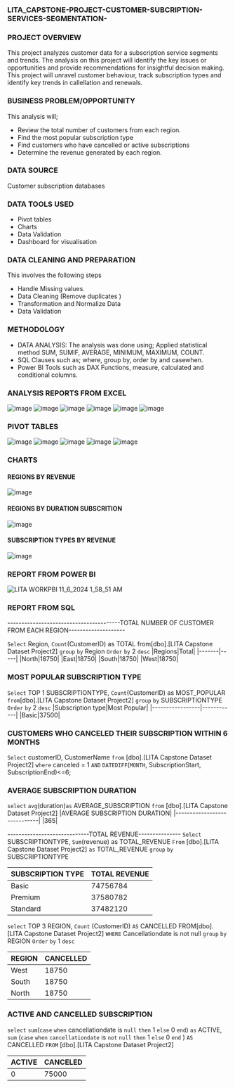 ### LITA_CAPSTONE-PROJECT-CUSTOMER-SUBCRIPTION-SERVICES-SEGMENTATION-

### PROJECT OVERVIEW
This project analyzes customer data for a subscription service segments and trends. The analysis on this project will identify the key issues or opportunities and provide recommendations for insightful decision making. This project will unravel customer behaviour, track subscription types and identify key trends in callellation and renewals.

### BUSINESS PROBLEM/OPPORTUNITY
This analysis will;
- Review the total number of customers from each region.
- Find the most popular subscription type
- Find customers who have cancelled or active subscriptions 
- Determine the revenue generated by each region.

### DATA SOURCE
Customer subscription databases

### DATA TOOLS USED 
- Pivot tables
- Charts
- Data Validation
- Dashboard for visualisation

### DATA CLEANING AND PREPARATION
This involves the following steps
- Handle Missing values.
- Data Cleaning (Remove duplicates )
- Transformation and Normalize Data
- Data Validation

### METHODOLOGY
- DATA ANALYSIS: The analysis was done using; Applied statistical method SUM, SUMIF, AVERAGE, MINIMUM, MAXIMUM, COUNT.
- SQL Clauses such as; where, group by, order by and casewhen.
- Power BI Tools such as DAX Functions, measure, calculated and conditional columns.

### ANALYSIS REPORTS FROM EXCEL
![image](https://github.com/user-attachments/assets/304bd474-8c00-4e97-88a2-f10726a64a2d)
![image](https://github.com/user-attachments/assets/a0c2e88a-4913-430f-a31f-169b844499ac)
![image](https://github.com/user-attachments/assets/f14a25b6-3997-4325-8602-c56a9fdc075a)
![image](https://github.com/user-attachments/assets/5e25e4f3-cd50-42dc-8467-4acc1a734c0f)
![image](https://github.com/user-attachments/assets/120a5275-47bc-4ba9-a73b-ba0f0ede0aae)
![image](https://github.com/user-attachments/assets/19230426-15c1-4106-9126-c7f5a2cb44d7)

### PIVOT TABLES
![image](https://github.com/user-attachments/assets/00ba7d44-46bd-4631-8d69-ff95e39500d2)
![image](https://github.com/user-attachments/assets/950c5678-9bd1-45ef-a7f7-e6f73fc3a641)
![image](https://github.com/user-attachments/assets/302ba24a-ff5c-484b-ac30-44e648e6a995)
![image](https://github.com/user-attachments/assets/fb9eb9e2-2303-47f9-abee-74f0c037d86f)
![image](https://github.com/user-attachments/assets/7b250878-ca52-4b0f-a122-749c59be1fe3)

### CHARTS
#### REGIONS BY REVENUE		
![image](https://github.com/user-attachments/assets/2a5ccf81-4533-4df2-b784-730987d003da)
#### REGIONS BY DURATION SUBSCRITION
![image](https://github.com/user-attachments/assets/40ecb23d-3b99-42f8-8c47-27c938059a00)
#### SUBSCRIPTION TYPES BY REVENUE		
![image](https://github.com/user-attachments/assets/d80a40ef-653a-47cd-9547-6525eb0d43ec)


### REPORT FROM POWER BI
![LITA WORKPBI 11_6_2024 1_58_51 AM](https://github.com/user-attachments/assets/5bc949a8-7628-4e37-a029-f2cfb2747e42)

### REPORT FROM SQL
 ----------------------------------------TOTAL NUMBER OF CUSTOMER FROM EACH REGION--------------------

 `Select`
 Region,
 `Count`(CustomerID) as TOTAL
 from[dbo].[LITA Capstone Dataset Project2]
 `group` `by`
 Region
 `Order` `by` 2 `desc`
|Regions|Total|
|-------|-----| 
 |North|18750|
|East|18750|
|South|18750|
|West|18750|

### MOST POPULAR SUBSCRIPTION TYPE
`Select` TOP 1 
 SUBSCRIPTIONTYPE,
 `Count`(CustomerID) as MOST_POPULAR
 `from`[dbo].[LITA Capstone Dataset Project2]
 `group` `by`
SUBSCRIPTIONTYPE
 `Order` `by` 2 `desc`
|Subscription type|Most Popular|
|-----------------|------------|
|Basic|37500|

### CUSTOMERS WHO CANCELED THEIR SUBSCRIPTION WITHIN 6 MONTHS
`Select`
 customerID, CustomerName
 `from` [dbo].[LITA Capstone Dataset Project2]
 `where` canceled = 1
 `AND` `DATEDIFF`(`MONTH`,
 SubscriptionStart, SubscriptionEnd)<=6;

 ### AVERAGE SUBSCRIPTION DURATION
 `select`
 `avg`(duration)`as` AVERAGE_SUBSCRIPTION
`from`  [dbo].[LITA Capstone Dataset Project2]
|AVERAGE SUBSCRIPTION DURATION|
|-----------------------------|
|365|

-----------------------------TOTAL REVENUE---------------
		`Select`
		SUBSCRIPTIONTYPE,
		`Sum`(revenue) as TOTAL_REVENUE
		`From` [dbo].[LITA Capstone Dataset Project2]
		`as` TOTAL_REVENUE
		`group` `by` SUBSCRIPTIONTYPE

|SUBSCRIPTION TYPE| TOTAL REVENUE|
|-----------------|--------------|
|Basic|74756784|
|Premium|37580782|
|Standard|37482120|


`select` TOP 3 REGION,
		`Count` (CustomerID) `AS` CANCELLED
		FROM[dbo].[LITA Capstone Dataset Project2]
		`WHERE` Cancellationdate is not null
		`group` `by` REGION
		`Order` `by` 1 `desc`

|REGION|CANCELLED|
|------|---------|
|West|18750|
|South|18750|
|North|18750|

### ACTIVE AND CANCELLED SUBSCRIPTION
`select`
		`sum`(`case` `when` cancellationdate is `null` `then` 1 `else` 0 `end`) `as` ACTIVE,
		`sum` (`case` `when` `cancellationdate` is `not` `null` `then` 1 `else` 0 `end` ) `AS` CANCELLED
		`FROM` [dbo].[LITA Capstone Dataset Project2]
 
 |ACTIVE|CANCELED|
 |------|--------|
 |0|75000|
